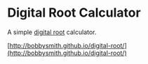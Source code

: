 # Digital Root Calculator
A simple [digital root](https://en.wikipedia.org/wiki/Digital_root) calculator.

[http://bobbysmith.github.io/digital-root/](http://bobbysmith.github.io/digital-root/)
